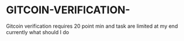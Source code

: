 # GITCOIN-VERIFICATION-
Gitcoin verification requires 20 point min and task are limited at my end currently what should I do
